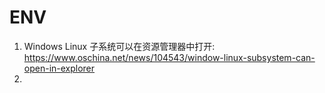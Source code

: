 # ENV
1. Windows Linux 子系统可以在资源管理器中打开:
https://www.oschina.net/news/104543/window-linux-subsystem-can-open-in-explorer
2. 